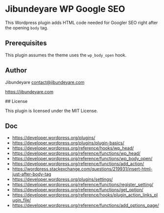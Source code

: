 # Jibundeyare WP Google SEO

This Wordpress plugin adds HTML code needed for Googler SEO right after the opening `body` tag.

## Prerequisites

This plugin assumes the theme uses the `wp_body_open` hook.

## Author

Jibundeyare <contact@jibundeyare.com>

https://jibundeyare.com

## License

This plugin is licensed under the MIT License.

## Doc

- https://developer.wordpress.org/plugins/
- https://developer.wordpress.org/plugins/plugin-basics/
- https://developer.wordpress.org/reference/hooks/wp_head/
- https://developer.wordpress.org/reference/functions/wp_head/
- https://developer.wordpress.org/reference/functions/wp_body_open/
- https://developer.wordpress.org/reference/functions/add_action/
- https://wordpress.stackexchange.com/questions/219931/insert-html-just-after-body-tag
- https://developer.wordpress.org/plugins/settings/
- https://developer.wordpress.org/reference/functions/register_setting/
- https://developer.wordpress.org/reference/functions/get_option/
- https://developer.wordpress.org/reference/hooks/plugin_action_links_plugin_file/
- https://developer.wordpress.org/reference/functions/add_options_page/

